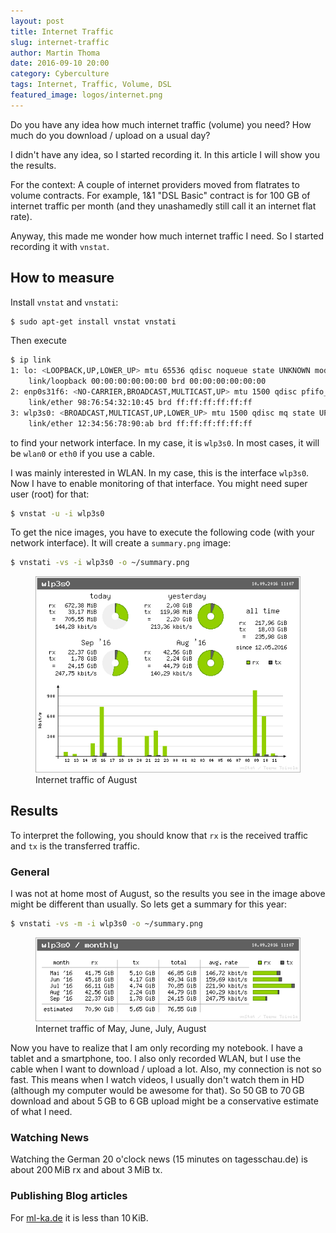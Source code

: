 ```yaml
---
layout: post
title: Internet Traffic
slug: internet-traffic
author: Martin Thoma
date: 2016-09-10 20:00
category: Cyberculture
tags: Internet, Traffic, Volume, DSL
featured_image: logos/internet.png
---
```

Do you have any idea how much internet traffic (volume) you need? How much do
you download / upload on a usual day?

I didn't have any idea, so I started recording it. In this article I will show
you the results.

For the context: A couple of internet providers moved from flatrates to volume
contracts. For example, 1&amp;1 "DSL Basic" contract is for 100 GB of internet
traffic per month (and they unashamedly still call it an internet flat rate).

Anyway, this made me wonder how much internet traffic I need. So I started
recording it with `vnstat`.


## How to measure

Install `vnstat` and `vnstati`:

```bash
$ sudo apt-get install vnstat vnstati
```

Then execute

```bash
$ ip link
1: lo: <LOOPBACK,UP,LOWER_UP> mtu 65536 qdisc noqueue state UNKNOWN mode DEFAULT group default qlen 1
    link/loopback 00:00:00:00:00:00 brd 00:00:00:00:00:00
2: enp0s31f6: <NO-CARRIER,BROADCAST,MULTICAST,UP> mtu 1500 qdisc pfifo_fast state DOWN mode DEFAULT group default qlen 1000
    link/ether 98:76:54:32:10:45 brd ff:ff:ff:ff:ff:ff
3: wlp3s0: <BROADCAST,MULTICAST,UP,LOWER_UP> mtu 1500 qdisc mq state UP mode DORMANT group default qlen 1000
    link/ether 12:34:56:78:90:ab brd ff:ff:ff:ff:ff:ff
```

to find your network interface. In my case, it is `wlp3s0`. In most cases, it
will be `wlan0` or `eth0` if you use a cable.

I was mainly interested in WLAN. In my case, this is the interface `wlp3s0`.
Now I have to enable monitoring of that interface. You might need super user
(root) for that:

```bash
$ vnstat -u -i wlp3s0
```

To get the nice images, you have to execute the following code (with your
network interface). It will create a `summary.png` image:

```bash
$ vnstati -vs -i wlp3s0 -o ~/summary.png
```

<figure class="wp-caption aligncenter img-thumbnail">
    <img src="../images/2016/09/vnstati-august.png" alt="Internet traffic of August" />
    <figcaption class="text-center">Internet traffic of August</figcaption>
</figure>


## Results

To interpret the following, you should know that `rx` is the received traffic
and `tx` is the transferred traffic.


### General

I was not at home most of August, so the results you see in the image above
might be different than usually. So lets get a summary for this year:

```bash
$ vnstati -vs -m -i wlp3s0 -o ~/summary.png
```

<figure class="wp-caption aligncenter img-thumbnail">
    <img src="../images/2016/09/vnstati-2016.png" alt="Internet traffic of May, June, July, August" />
    <figcaption class="text-center">Internet traffic of May, June, July, August</figcaption>
</figure>

Now you have to realize that I am only recording my notebook. I have a tablet
and a smartphone, too. I also only recorded WLAN, but I use the cable when I
want to download / upload a lot. Also, my connection is not so fast. This means
when I watch videos, I usually don't watch them in HD (although my computer
would be awesome for that). So 50&thinsp;GB to 70&thinsp;GB download and about
5&thinsp;GB to 6&thinsp;GB upload might be a conservative estimate of what I
need.


### Watching News

Watching the German 20 o'clock news (15 minutes on tagesschau.de) is about
200&thinsp;MiB rx and about 3&thinsp;MiB tx.


### Publishing Blog articles

For [ml-ka.de](https://ml-ka.de/) it is less than 10&thinsp;KiB.